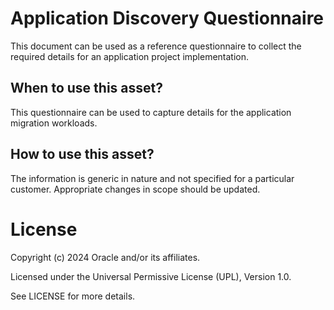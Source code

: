 # Application Discovery Questionnaire
This document can be used as a reference questionnaire to collect the required details for an application project implementation.

## When to use this asset?
This questionnaire can be used to capture details for the application migration workloads.

## How to use this asset?
The information is generic in nature and not specified for a particular customer. Appropriate changes in scope should be updated.

# License

Copyright (c) 2024 Oracle and/or its affiliates.

Licensed under the Universal Permissive License (UPL), Version 1.0.

See LICENSE for more details.
